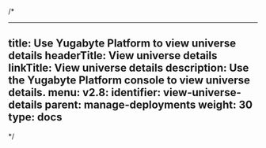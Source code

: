 /*

---
title: Use Yugabyte Platform to view universe details
headerTitle: View universe details
linkTitle: View universe details
description: Use the Yugabyte Platform console to view universe details.
menu:
  v2.8:
    identifier: view-universe-details
    parent: manage-deployments
    weight: 30
type: docs
---

*/
